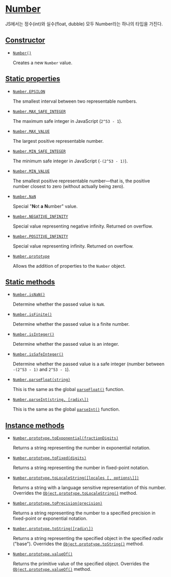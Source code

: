 # [Number](https://developer.mozilla.org/en-US/docs/Web/JavaScript/Reference/Global_Objects/Number)

JS에서는 정수(int)와 실수(float, dubble) 모두 Number라는 하나의 타입을 가진다.



## [Constructor](https://developer.mozilla.org/en-US/docs/Web/JavaScript/Reference/Global_Objects/Number#constructor)

- [`Number()`](https://developer.mozilla.org/en-US/docs/Web/JavaScript/Reference/Global_Objects/Number/Number)

  Creates a new `Number` value.



## [Static properties](https://developer.mozilla.org/en-US/docs/Web/JavaScript/Reference/Global_Objects/Number#static_properties)

- [`Number.EPSILON`](https://developer.mozilla.org/en-US/docs/Web/JavaScript/Reference/Global_Objects/Number/EPSILON)

  The smallest interval between two representable numbers.

- [`Number.MAX_SAFE_INTEGER`](https://developer.mozilla.org/en-US/docs/Web/JavaScript/Reference/Global_Objects/Number/MAX_SAFE_INTEGER)

  The maximum safe integer in JavaScript (`2^53 - 1`).

- [`Number.MAX_VALUE`](https://developer.mozilla.org/en-US/docs/Web/JavaScript/Reference/Global_Objects/Number/MAX_VALUE)

  The largest positive representable number.

- [`Number.MIN_SAFE_INTEGER`](https://developer.mozilla.org/en-US/docs/Web/JavaScript/Reference/Global_Objects/Number/MIN_SAFE_INTEGER)

  The minimum safe integer in JavaScript (`-(2^53 - 1)`).

- [`Number.MIN_VALUE`](https://developer.mozilla.org/en-US/docs/Web/JavaScript/Reference/Global_Objects/Number/MIN_VALUE)

  The smallest positive representable number—that is, the positive number closest to zero (without actually being zero).

- [`Number.NaN`](https://developer.mozilla.org/en-US/docs/Web/JavaScript/Reference/Global_Objects/Number/NaN)

  Special "**N**ot **a** **N**umber" value.

- [`Number.NEGATIVE_INFINITY`](https://developer.mozilla.org/en-US/docs/Web/JavaScript/Reference/Global_Objects/Number/NEGATIVE_INFINITY)

  Special value representing negative infinity. Returned on overflow.

- [`Number.POSITIVE_INFINITY`](https://developer.mozilla.org/en-US/docs/Web/JavaScript/Reference/Global_Objects/Number/POSITIVE_INFINITY)

  Special value representing infinity. Returned on overflow.

- [`Number.prototype`](https://developer.mozilla.org/en-US/docs/Web/JavaScript/Reference/Global_Objects/Number)

  Allows the addition of properties to the `Number` object.



## [Static methods](https://developer.mozilla.org/en-US/docs/Web/JavaScript/Reference/Global_Objects/Number#static_methods)

- [`Number.isNaN()`](https://developer.mozilla.org/en-US/docs/Web/JavaScript/Reference/Global_Objects/Number/isNaN)

  Determine whether the passed value is `NaN`.

- [`Number.isFinite()`](https://developer.mozilla.org/en-US/docs/Web/JavaScript/Reference/Global_Objects/Number/isFinite)

  Determine whether the passed value is a finite number.

- [`Number.isInteger()`](https://developer.mozilla.org/en-US/docs/Web/JavaScript/Reference/Global_Objects/Number/isInteger)

  Determine whether the passed value is an integer.

- [`Number.isSafeInteger()`](https://developer.mozilla.org/en-US/docs/Web/JavaScript/Reference/Global_Objects/Number/isSafeInteger)

  Determine whether the passed value is a safe integer (number between `-(2^53 - 1)` and `2^53 - 1`).

- [`Number.parseFloat(string)`](https://developer.mozilla.org/en-US/docs/Web/JavaScript/Reference/Global_Objects/Number/parseFloat)

  This is the same as the global [`parseFloat()`](https://developer.mozilla.org/en-US/docs/Web/JavaScript/Reference/Global_Objects/parseFloat) function.

- [`Number.parseInt(string, [radix\])`](https://developer.mozilla.org/en-US/docs/Web/JavaScript/Reference/Global_Objects/Number/parseInt)

  This is the same as the global [`parseInt()`](https://developer.mozilla.org/en-US/docs/Web/JavaScript/Reference/Global_Objects/parseInt) function.



## [Instance methods](https://developer.mozilla.org/en-US/docs/Web/JavaScript/Reference/Global_Objects/Number#instance_methods)

- [`Number.prototype.toExponential(fractionDigits)`](https://developer.mozilla.org/en-US/docs/Web/JavaScript/Reference/Global_Objects/Number/toExponential)

  Returns a string representing the number in exponential notation.

- [`Number.prototype.toFixed(digits)`](https://developer.mozilla.org/en-US/docs/Web/JavaScript/Reference/Global_Objects/Number/toFixed)

  Returns a string representing the number in fixed-point notation.

- [`Number.prototype.toLocaleString([locales [, options\]])`](https://developer.mozilla.org/en-US/docs/Web/JavaScript/Reference/Global_Objects/Number/toLocaleString)

  Returns a string with a language sensitive representation of this number. Overrides the [`Object.prototype.toLocaleString()`](https://developer.mozilla.org/en-US/docs/Web/JavaScript/Reference/Global_Objects/Object/toLocaleString) method.

- [`Number.prototype.toPrecision(precision)`](https://developer.mozilla.org/en-US/docs/Web/JavaScript/Reference/Global_Objects/Number/toPrecision)

  Returns a string representing the number to a specified precision in fixed-point or exponential notation.

- [`Number.prototype.toString([radix\])`](https://developer.mozilla.org/en-US/docs/Web/JavaScript/Reference/Global_Objects/Number/toString)

  Returns a string representing the specified object in the specified *radix* ("base"). Overrides the [`Object.prototype.toString()`](https://developer.mozilla.org/en-US/docs/Web/JavaScript/Reference/Global_Objects/Object/toString) method.

- [`Number.prototype.valueOf()`](https://developer.mozilla.org/en-US/docs/Web/JavaScript/Reference/Global_Objects/Number/valueOf)

  Returns the primitive value of the specified object. Overrides the [`Object.prototype.valueOf()`](https://developer.mozilla.org/en-US/docs/Web/JavaScript/Reference/Global_Objects/Object/valueOf) method.
